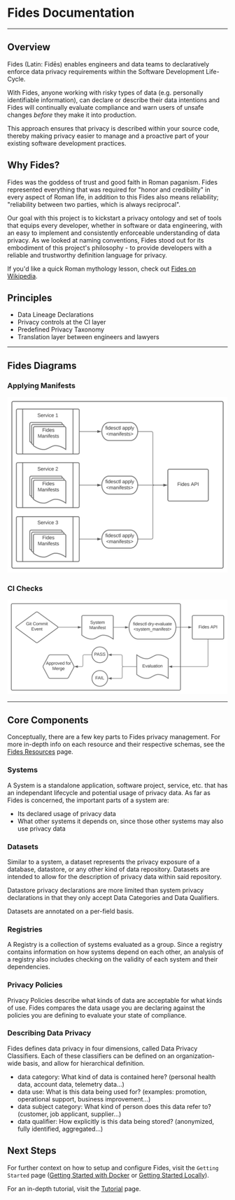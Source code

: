 # Fides Documentation

---

## Overview

Fides (Latin: Fidēs) enables engineers and data teams to declaratively enforce data privacy requirements within the Software Development Life-Cycle.

With Fides, anyone working with risky types of data (e.g. personally identifiable information), can declare or describe their data intentions and Fides will continually evaluate compliance and warn users of unsafe changes _before_ they make it into production.

This approach ensures that privacy is described within your source code, thereby making privacy easier to manage and a proactive part of your existing software development practices.

## Why Fides?

Fides was the goddess of trust and good faith in Roman paganism. Fides represented everything that was required for "honor and credibility" in every aspect of Roman life, in addition to this Fides also means reliability; "reliability between two parties, which is always reciprocal".

Our goal with this project is to kickstart a privacy ontology and set of tools that equips every developer, whether in software or data engineering, with an easy to implement and consistently enforceable understanding of data privacy. As we looked at naming conventions, Fides stood out for its embodiment of this project's philosophy - to provide developers with a reliable and trustworthy definition language for privacy.

If you'd like a quick Roman mythology lesson, check out [Fides on Wikipedia](https://en.wikipedia.org/wiki/Fides_(deity)).

## Principles

* Data Lineage Declarations
* Privacy controls at the CI layer
* Predefined Privacy Taxonomy
* Translation layer between engineers and lawyers

---

## Fides Diagrams

### Applying Manifests

![alt text](img/Manifest_Flow.svg "Fides Manifest Workflow")

### CI Checks

![alt text](img/CI_Workflow.svg "Fides CI Workflow")

---

## Core Components

Conceptually, there are a few key parts to Fides privacy management. For more in-depth info on each resource and their respective schemas, see the [Fides Resources](fides_resources.md) page.

### Systems

A System is a standalone application, software project, service, etc. that has an independant lifecycle and potential usage of privacy data. As far as Fides is concerned, the important parts of a system are:

* Its declared usage of privacy data
* What other systems it depends on, since those other systems may also use privacy data

### Datasets

Similar to a system, a dataset represents the privacy exposure of a database, datastore, or any other kind of data repository. Datasets are intended to allow for the description of privacy data within said repository.

Datastore privacy declarations are more limited than system privacy declarations in that they only accept Data Categories and Data Qualifiers.

Datasets are annotated on a per-field basis.

### Registries

A Registry is a collection of systems evaluated as a group. Since a registry contains information on how systems depend on each other, an analysis of a registry also includes checking on the validity of each system and their dependencies.

### Privacy Policies

Privacy Policies describe what kinds of data are acceptable for what kinds of use. Fides compares the data usage you are declaring against the policies you are defining to evaluate your state of compliance.

### Describing Data Privacy

Fides defines data privacy in four dimensions, called Data Privacy Classifiers. Each of these classifiers can be defined on an organization-wide basis, and allow for hierarchical definition.

* data category: What kind of data is contained here?
(personal health data, account data, telemetry data...)
* data use: What is this data being used for?
(examples: promotion, operational support, business improvement...)
* data subject category: What kind of person does this data refer to?
(customer, job applicant, supplier...)
* data qualifier: How explicitly is this data being stored?
(anonymized, fully identified, aggregated...)

## Next Steps

For further context on how to setup and configure Fides, visit the `Getting Started` page ([Getting Started with Docker](getting_started/docker.md) or [Getting Started Locally](getting_started/local.md)).

For an in-depth tutorial, visit the [Tutorial](tutorial.md) page.
